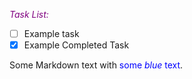 <span style="color:purple"> *Task List:*</span>
 - [ ] Example task
 - [x] Example Completed Task

Some Markdown text with <span style="color:blue">some *blue* text</span>.
